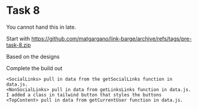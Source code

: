 
# Task 8

You cannot hand this in late.

Start with https://github.com/matgargano/link-barge/archive/refs/tags/pre-task-8.zip

Based on the designs

Complete the build out

    <SocialLinks> pull in data from the getSocialLinks function in data.js.
    <NonSocialLinks> pull in data from getLinksLinks function in data.js. I added a class in tailwind button that styles the buttons
    <TopContent> pull in data from getCurrentUser function in data.js.

